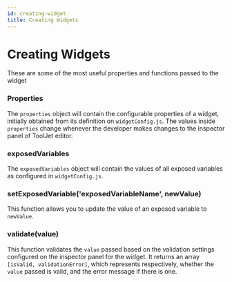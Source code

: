```yaml
---
id: creating-widget
title: Creating Widgets
---
```


# Creating Widgets

These are some of the most useful properties and functions passed to the widget

### Properties

The `properties` object will contain the configurable properties of a widget, initially obtained from its definition on `widgetConfig.js`.
The values inside `properties` change whenever the developer makes changes to the inspector panel of ToolJet editor.

### exposedVariables

The `exposedVariables` object will contain the values of all exposed variables as configured in `widgetConfig.js`.

### setExposedVariable('exposedVariableName', newValue)

This function allows you to update the value of an exposed variable to `newValue`.

### validate(value)

This function validates the `value` passed based on the validation settings configured on the inspector panel for the widget.
It returns an array `[isValid, validationError]`, which represents respectively, whether the `value` passed is valid,
and the error message if there is one.
